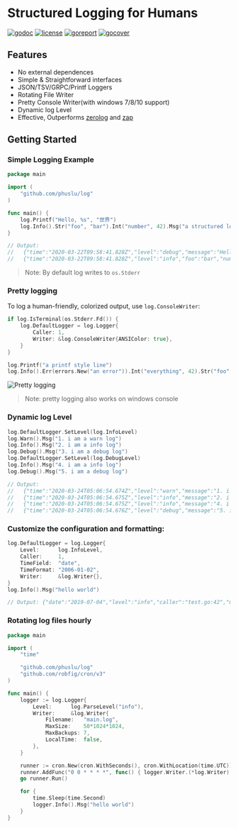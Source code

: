 # Structured Logging for Humans

[![godoc](http://img.shields.io/badge/godoc-reference-blue.svg?style=flat)](https://godoc.org/github.com/phuslu/log) [![license](http://img.shields.io/badge/license-MIT-red.svg?style=flat)](https://raw.githubusercontent.com/phuslu/log/master/LICENSE) [![goreport](https://goreportcard.com/badge/github.com/phuslu/log)](https://goreportcard.com/report/github.com/phuslu/log)  [![gocover](http://gocover.io/_badge/github.com/phuslu/log)](http://gocover.io/github.com/phuslu/log)

## Features

* No external dependences
* Simple & Straightforward interfaces
* JSON/TSV/GRPC/Printf Loggers
* Rotating File Writer
* Pretty Console Writer(with windows 7/8/10 support)
* Dynamic log Level
* Effective, Outperforms [zerolog](https://github.com/rs/zerolog) and [zap](https://github.com/uber-go/zap)

## Getting Started

### Simple Logging Example

```go
package main

import (
	"github.com/phuslu/log"
)

func main() {
	log.Printf("Hello, %s", "世界")
	log.Info().Str("foo", "bar").Int("number", 42).Msg("a structured logger")
}

// Output:
//   {"time":"2020-03-22T09:58:41.828Z","level":"debug","message":"Hello, 世界"}
//   {"time":"2020-03-22T09:58:41.828Z","level":"info","foo":"bar","number":42,"message":"a structure logger"}
```
> Note: By default log writes to `os.Stderr`

### Pretty logging

To log a human-friendly, colorized output, use `log.ConsoleWriter`:

```go
if log.IsTerminal(os.Stderr.Fd()) {
	log.DefaultLogger = log.Logger{
		Caller: 1,
		Writer: &log.ConsoleWriter{ANSIColor: true},
	}
}

log.Printf("a printf style line")
log.Info().Err(errors.New("an error")).Int("everything", 42).Str("foo", "bar").Msg("hello world")
```
![Pretty logging](https://user-images.githubusercontent.com/195836/77247067-5cf24000-6c68-11ea-9e65-6cdc00d82384.png)
> Note: pretty logging also works on windows console

### Dynamic log Level

```go
log.DefaultLogger.SetLevel(log.InfoLevel)
log.Warn().Msg("1. i am a warn log")
log.Info().Msg("2. i am a info log")
log.Debug().Msg("3. i am a debug log")
log.DefaultLogger.SetLevel(log.DebugLevel)
log.Info().Msg("4. i am a info log")
log.Debug().Msg("5. i am a debug log")

// Output:
//   {"time":"2020-03-24T05:06:54.674Z","level":"warn","message":"1. i am a warn log"}
//   {"time":"2020-03-24T05:06:54.675Z","level":"info","message":"2. i am a info log"}
//   {"time":"2020-03-24T05:06:54.675Z","level":"info","message":"4. i am a info log"}
//   {"time":"2020-03-24T05:06:54.676Z","level":"debug","message":"5. i am a debug log"}
```

### Customize the configuration and formatting:

```go
log.DefaultLogger = log.Logger{
	Level:      log.InfoLevel,
	Caller:     1,
	TimeField:  "date",
	TimeFormat: "2006-01-02",
	Writer:     &log.Writer{},
}
log.Info().Msg("hello world")

// Output: {"date":"2019-07-04","level":"info","caller":"test.go:42","message":"hello world"}
```

### Rotating log files hourly

```go
package main

import (
	"time"

	"github.com/phuslu/log"
	"github.com/robfig/cron/v3"
)

func main() {
	logger := log.Logger{
		Level:      log.ParseLevel("info"),
		Writer:     &log.Writer{
			Filename:   "main.log",
			MaxSize:    50*1024*1024,
			MaxBackups: 7,
			LocalTime:  false,
		},
	}

	runner := cron.New(cron.WithSeconds(), cron.WithLocation(time.UTC))
	runner.AddFunc("0 0 * * * *", func() { logger.Writer.(*log.Writer).Rotate() })
	go runner.Run()

	for {
		time.Sleep(time.Second)
		logger.Info().Msg("hello world")
	}
}
```
